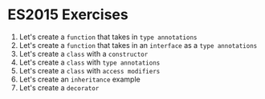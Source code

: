 # ES2015 Exercises

1. Let's create a `function` that takes in `type annotations`
1. Let's create a `function` that takes in an `interface` as a `type annotations`
1. Let's create a `class` with a `constructor`
1. Let's create a `class` with `type annotations`
1. Let's create a `class` with `access modifiers`
1. Let's create an `inheritance` example
1. Let's create a `decorator`